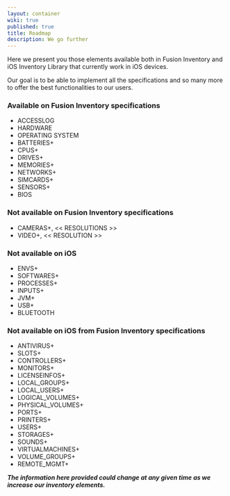 ```yaml
---
layout: container
wiki: true
published: true
title: Roadmap
description: We go further
---
```

Here we present you those elements available both in Fusion Inventory and iOS Inventory Library that currently work in iOS devices.

Our goal is to be able to implement all the specifications and so many more to offer the best functionalities to our users.

### Available on Fusion Inventory specifications

- ACCESSLOG
- HARDWARE
- OPERATING SYSTEM
- BATTERIES+
- CPUS+
- DRIVES+
- MEMORIES+
- NETWORKS+
- SIMCARDS+
- SENSORS+ 
- BIOS

### Not available on Fusion Inventory specifications

- CAMERAS+, << RESOLUTIONS >>
- VIDEO+, << RESOLUTION >>

### Not available on iOS

- ENVS+
- SOFTWARES+
- PROCESSES+
- INPUTS+ 
- JVM+ 
- USB+ 
- BLUETOOTH

### Not available on iOS from Fusion Inventory specifications

- ANTIVIRUS+
- SLOTS+
- CONTROLLERS+
- MONITORS+
- LICENSEINFOS+
- LOCAL_GROUPS+
- LOCAL_USERS+
- LOGICAL_VOLUMES+
- PHYSICAL_VOLUMES+
- PORTS+
- PRINTERS+
- USERS+
- STORAGES+
- SOUNDS+
- VIRTUALMACHINES+
- VOLUME_GROUPS+
- REMOTE_MGMT+



_**The information here provided could change at any given time as we increase our inventory elements.**_
